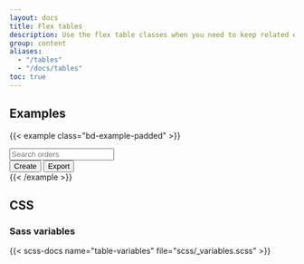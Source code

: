 ```yaml
---
layout: docs
title: Flex tables
description: Use the flex table classes when you need to keep related elements on the same row, but with flexible individual widths.
group: content
aliases:
  - "/tables"
  - "/docs/tables"
toc: true
---
```


## Examples

{{< example class="bd-example-padded" >}}
<div class="table-flex">
  <div class="flextable-item table-flex-primary">
    <input type="text" class="form-control" placeholder="Search orders">
  </div>
  <div class="table-flex-item">
    <div class="btn-group">
      <button type="button" class="btn btn-outline-primary">Create</button>
      <button type="button" class="btn btn-outline-primary">Export</button>
    </div>
  </div>
</div>
{{< /example >}}

## CSS

### Sass variables

{{< scss-docs name="table-variables" file="scss/_variables.scss" >}}
